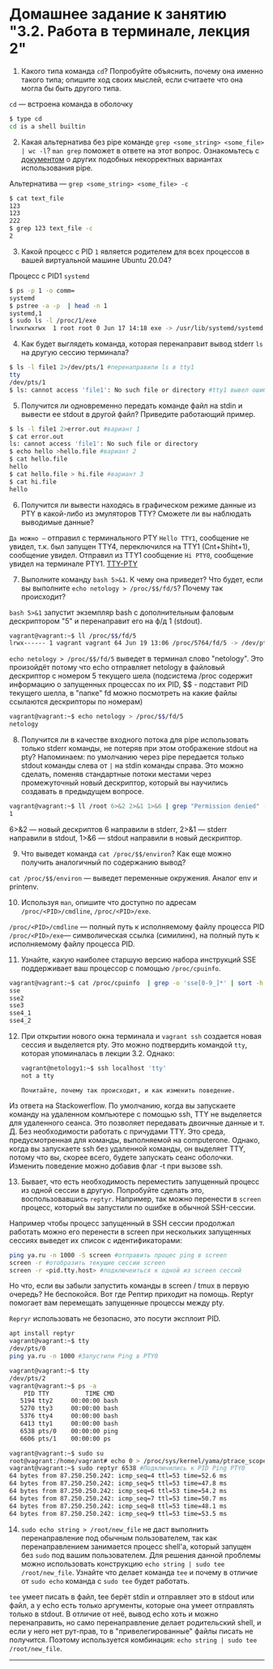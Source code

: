 # Домашнее задание к занятию "3.2. Работа в терминале, лекция 2"

1. Какого типа команда `cd`? Попробуйте объяснить, почему она именно такого типа; опишите ход своих мыслей, если считаете что она могла бы быть другого типа.

`cd` — встроена команда в оболочку  
```bash
$ type cd
cd is a shell builtin
```
2. Какая альтернатива без pipe команде `grep <some_string> <some_file> | wc -l`? `man grep` поможет в ответе на этот вопрос. Ознакомьтесь с [документом](http://www.smallo.ruhr.de/award.html) о других подобных некорректных вариантах использования pipe.

Альтернатива — `grep <some_string> <some_file> -c`
```bash
$ cat text_file
123
123
222
$ grep 123 text_file -c
2
```
3. Какой процесс с PID `1` является родителем для всех процессов в вашей виртуальной машине Ubuntu 20.04?

Процесс с PID1 `systemd`
```bash
$ ps -p 1 -o comm=
systemd
$ pstree -a -p  | head -n 1
systemd,1
$ sudo ls -l /proc/1/exe
lrwxrwxrwx  1 root root 0 Jun 17 14:18 exe -> /usr/lib/systemd/systemd
```
4. Как будет выглядеть команда, которая перенаправит вывод stderr `ls` на другую сессию терминала?
```bash
$ ls -l file1 2>/dev/pts/1 #перенаправили ls в tty1
tty
/dev/pts/1
$ ls: cannot access 'file1': No such file or directory #tty1 вывел ошибку
```
5. Получится ли одновременно передать команде файл на stdin и вывести ее stdout в другой файл? Приведите работающий пример.
```bash
$ ls -l file1 2>error.out #вариант 1
$ cat error.out
ls: cannot access 'file1': No such file or directory
$ echo hello >hello.file #вариант 2
$ cat hello.file
hello
$ cat hello.file > hi.file #вариант 3
$ cat hi.file
hello
```
6. Получится ли вывести находясь в графическом режиме данные из PTY в какой-либо из эмуляторов TTY? Сможете ли вы наблюдать выводимые данные?

`Да можно —` отправил с терминального PTY `Hello TTY1`, сообщение не увидел, т.к. был запущен TTY4, переключился на TTY1 (Cnt+Shiht+1), сообщение увидел. Отправил из TTY1 сообщение `Hi PTY0`, сообщение увидел на терминале PTY1.
[TTY-PTY]() 


7. Выполните команду `bash 5>&1`. К чему она приведет? Что будет, если вы выполните `echo netology > /proc/$$/fd/5`? Почему так происходит?

`bash 5>&1` запустит экземпляр bash с дополнительным фаловым дескриптором "5" и перенаправит его на ф/д 1 (stdout).
```bash
vagrant@vagrant:~$ ll /proc/$$/fd/5
lrwx------ 1 vagrant vagrant 64 Jun 19 13:06 /proc/5764/fd/5 -> /dev/pts/0
```
`echo netology > /proc/$$/fd/5` выведет в терминал слово "netology". Это произойдёт потому что echo отправляет netology в файловый дескриптор с номером 5 текущего шела (подсистема /proc содержит информацию о запущенных процессах по их PID, $$ - подставит PID текущего шелла, в "папке" fd можно посмотреть на какие файлы ссылаются дескрипторы по номерам)
```bash
vagrant@vagrant:~$ echo netology > /proc/$$/fd/5
netology
```

8. Получится ли в качестве входного потока для pipe использовать только stderr команды, не потеряв при этом отображение stdout на pty? Напоминаем: по умолчанию через pipe передается только stdout команды слева от `|` на stdin команды справа.
Это можно сделать, поменяв стандартные потоки местами через промежуточный новый дескриптор, который вы научились создавать в предыдущем вопросе.
```bash
vagrant@vagrant:~$ ll /root 6>&2 2>&1 1>&6 | grep "Permission denied" -c
1
```
6>&2 — новый дескриптов 6 направили в stderr, 2>&1 — stderr направили в stdout, 1>&6 — stdout направили в новый дескриптор.

9. Что выведет команда `cat /proc/$$/environ`? Как еще можно получить аналогичный по содержанию вывод?

`cat /proc/$$/environ` — выведет переменные окружения. Аналог env и printenv.

10. Используя `man`, опишите что доступно по адресам `/proc/<PID>/cmdline`, `/proc/<PID>/exe`.

 `/proc/<PID>/cmdline` — полный путь к исполняемому файлу процесса PID
`/proc/<PID>/exe`— символическая ссылка (симилинк), на полный путь к исполняемому файлу процесса PID.

11. Узнайте, какую наиболее старшую версию набора инструкций SSE поддерживает ваш процессор с помощью `/proc/cpuinfo`.
```bash
vagrant@vagrant:~$ cat /proc/cpuinfo  | grep -o 'sse[0-9_]*' | sort -h | uniq
sse
sse2
sse3
sse4_1
sse4_2
```
12. При открытии нового окна терминала и `vagrant ssh` создается новая сессия и выделяется pty. Это можно подтвердить командой `tty`, которая упоминалась в лекции 3.2. Однако:

    ```bash
	vagrant@netology1:~$ ssh localhost 'tty'
	not a tty
	```
		Почитайте, почему так происходит, и как изменить поведение.
Из ответа на Stackowerflow. По умолчанию, когда вы запускаете команду на удаленном компьютере с помощью ssh, TTY не выделяется для удаленного сеанса. Это позволяет передавать двоичные данные и т. Д. Без необходимости работать с причудами TTY. Это среда, предусмотренная для команды, выполняемой на computerone. Однако, когда вы запускаете ssh без удаленной команды, он выделяет TTY, потому что вы, скорее всего, будете запускать сеанс оболочки.
Изменить поведение можно добавив флаг -t при вызове ssh.


13. Бывает, что есть необходимость переместить запущенный процесс из одной сессии в другую. Попробуйте сделать это, воспользовавшись `reptyr`. Например, так можно перенести в `screen` процесс, который вы запустили по ошибке в обычной SSH-сессии.

Например чтобы процесс запущенный в SSH сессии продолжал работать можно его перенести в screen
при нескольких запущенных сессиях выведет их список с идентификаторами:
```bash
ping ya.ru -n 1000 -S screen #отправить процес ping в screen
screen -r #отобразить текущие сессии screen
screen -r <pid.tty.host> #подключеиться к одной из screen сессий
```
Но что, если вы забыли запустить команды в screen / tmux в первую очередь?
Не беспокойся. Вот где Рептир приходит на помощь. Reptyr помогает вам перемещать запущенные процессы между pty.

`Repryr` использовать не безопасно, это посути эксплоит PID.
```bash
apt install reptyr
vagrant@vagrant:~$ tty
/dev/pts/0
ping ya.ru -n 1000 #Запустили Ping в PTY0
```
```bash
vagrant@vagrant:~$ tty
/dev/pts/2
vagrant@vagrant:~$ ps -a
    PID TTY          TIME CMD
   5194 tty2     00:00:00 bash
   5270 tty3     00:00:00 bash
   5376 tty4     00:00:00 bash
   6413 tty1     00:00:00 bash
   6538 pts/0    00:00:00 ping
   6606 pts/1    00:00:00 ps

vagrant@vagrant:~$ sudo su
root@vagrant:/home/vagrant# echo 0 > /proc/sys/kernel/yama/ptrace_scope
vagrant@vagrant:~$ sudo reptyr 6538 #Подключились к PID Ping PTY0
64 bytes from 87.250.250.242: icmp_seq=4 ttl=53 time=52.6 ms
64 bytes from 87.250.250.242: icmp_seq=5 ttl=53 time=47.8 ms
64 bytes from 87.250.250.242: icmp_seq=6 ttl=53 time=54.2 ms
64 bytes from 87.250.250.242: icmp_seq=7 ttl=53 time=50.7 ms
64 bytes from 87.250.250.242: icmp_seq=8 ttl=53 time=48.1 ms
64 bytes from 87.250.250.242: icmp_seq=9 ttl=53 time=53.5 ms

```
14. `sudo echo string > /root/new_file` не даст выполнить перенаправление под обычным пользователем, так как перенаправлением занимается процесс shell'а, который запущен без `sudo` под вашим пользователем. Для решения данной проблемы можно использовать конструкцию `echo string | sudo tee /root/new_file`. Узнайте что делает команда `tee` и почему в отличие от `sudo echo` команда с `sudo tee` будет работать.

`tee` умеет писать в файл, tee берёт stdin и отправляет это в stdout или файл, а у echo есть только аргументы, которые она умеет отправлять только в stdout.
В отличие от неё, вывод echo хоть и можно перенаправить, но само перенаправление делает родительский shell, и если у него нет рут-прав, то в "привелегированные" файлы писать не получится.
Поэтому используется комбинация: `echo string | sudo tee /root/new_file`.

---
